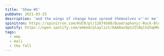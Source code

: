 ```yaml
---
title: 'Show #5'
pubDate: 2021-03-25
description: 'and the wings of change have spread themselves o''er me'
spinitron: https://spinitron.com/KUCR/pl/12874588/Quadraphonic-Rock-Block
spotify: https://open.spotify.com/embed/playlist/6AA8as9pSJZlBqlhZGqHRA
tags:
  - emo
  - mali
  - the fall
---
```

